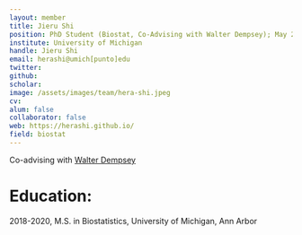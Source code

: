```yaml
---
layout: member
title: Jieru Shi
position: PhD Student (Biostat, Co-Advising with Walter Dempsey); May 2020 - MS
institute: University of Michigan
handle: Jieru Shi
email: herashi@umich[punto]edu
twitter: 
github: 
scholar: 
image: /assets/images/team/hera-shi.jpeg
cv: 
alum: false
collaborator: false                               
web: https://herashi.github.io/
field: biostat
---
```


Co-advising with [Walter Dempsey](https://wdempsey.github.io/)

# Education:

2018-2020, M.S. in Biostatistics, University of Michigan, Ann Arbor

